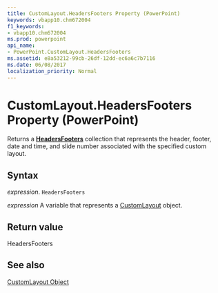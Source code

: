 ```yaml
---
title: CustomLayout.HeadersFooters Property (PowerPoint)
keywords: vbapp10.chm672004
f1_keywords:
- vbapp10.chm672004
ms.prod: powerpoint
api_name:
- PowerPoint.CustomLayout.HeadersFooters
ms.assetid: e8a53212-99cb-26df-12dd-ec6a6c7b7116
ms.date: 06/08/2017
localization_priority: Normal
---
```



# CustomLayout.HeadersFooters Property (PowerPoint)

Returns a  **[HeadersFooters](PowerPoint.HeadersFooters.md)** collection that represents the header, footer, date and time, and slide number associated with the specified custom layout.


## Syntax

 _expression_. `HeadersFooters`

_expression_ A variable that represents a [CustomLayout](./PowerPoint.CustomLayout.md) object.


## Return value

HeadersFooters


## See also


[CustomLayout Object](PowerPoint.CustomLayout.md)

